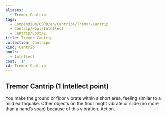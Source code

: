 ```yaml
---
aliases:
  - Tremor Cantrip
tags:
  - Compendium/CSRD/en/Cantrips/Tremor-Cantrip
  - Cantrip/Pool/Intellect
  - Cantrip/Cost/1
title: Tremor Cantrip
collection: Cantrips
kind: Cantrip
pools:
  - Intellect
cost: '1'
id: Tremor-Cantrip
---
```

## Tremor Cantrip  (1 Intellect point)  
You make the ground or floor vibrate within a short area, feeling similar to a mild earthquake. Other objects on the floor might vibrate or slide (no more than a hand’s span) because of this vibration. Action.    
  
  
  
